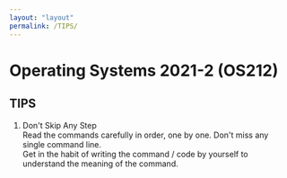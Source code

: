 ```yaml
---
layout: "layout"
permalink: /TIPS/
---
```

# Operating Systems 2021-2 (OS212)
## TIPS

1. Don't Skip Any Step<br>
Read the commands carefully in order, one by one. Don't miss any single command line.<br> 
Get in the habit of writing the command / code by yourself to understand the meaning of the command.
